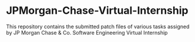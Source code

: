 # JPMorgan-Chase-Virtual-Internship
This repository contains the submitted patch files of various tasks assigned by JP Morgan Chase &amp; Co. Software Engineering Virtual Internship
